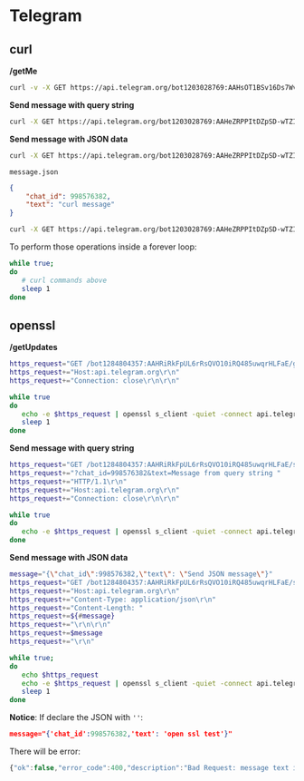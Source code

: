 # Telegram
## curl

**/getMe**

```sh
curl -v -X GET https://api.telegram.org/bot1203028769:AAHsOT1BSv16Ds7WvZBGWy_-5oITZFlFcfA/getMe
```

**Send message with query string**

```sh
curl -X GET https://api.telegram.org/bot1203028769:AAHeZRPPItDZpSD-wTZIHZxEfBitWIA3YSw/sendMessage -d chat_id=998576382 -d text="Hello World"
```

**Send message with JSON data**

```sh
curl -X GET https://api.telegram.org/bot1203028769:AAHeZRPPItDZpSD-wTZIHZxEfBitWIA3YSw/sendMessage -d "{\"chat_id\": 998576382, \"text\": \"curl message\"}" --header "Content-Type:application/json"
```

``message.json`` 

```json
{
    "chat_id": 998576382,
    "text": "curl message"
}
```

```sh
curl -X GET https://api.telegram.org/bot1203028769:AAHeZRPPItDZpSD-wTZIHZxEfBitWIA3YSw/sendMessage -d @message.json --header "Content-Type:application/json"
```

To perform those operations inside a forever loop:

```sh
while true;
do
   # curl commands above
   sleep 1
done
```

## openssl

**/getUpdates**

```sh
https_request="GET /bot1284804357:AAHRiRkFpUL6rRsQVO10iRQ485uwqrHLFaE/getUpdates HTTP/1.1\r\n"
https_request+="Host:api.telegram.org\r\n"
https_request+="Connection: close\r\n\r\n"

while true
do
   echo -e $https_request | openssl s_client -quiet -connect api.telegram.org:443
   sleep 1
done
```

**Send message with query string**

```sh
https_request="GET /bot1284804357:AAHRiRkFpUL6rRsQVO10iRQ485uwqrHLFaE/sendMessage"
https_request+="?chat_id=998576382&text=Message from query string "
https_request+="HTTP/1.1\r\n"
https_request+="Host:api.telegram.org\r\n"
https_request+="Connection: close\r\n\r\n"

while true
do
   echo -e $https_request | openssl s_client -quiet -connect api.telegram.org:443
done
```
**Send message with JSON data**

```sh
message="{\"chat_id\":998576382,\"text\": \"Send JSON message\"}"
https_request="GET /bot1284804357:AAHRiRkFpUL6rRsQVO10iRQ485uwqrHLFaE/sendMessage HTTP/1.1\r\n"
https_request+="Host:api.telegram.org\r\n"
https_request+="Content-Type: application/json\r\n"
https_request+="Content-Length: "
https_request+=${#message}
https_request+="\r\n\r\n"
https_request+=$message
https_request+="\r\n"

while true;
do
   echo $https_request
   echo -e $https_request | openssl s_client -quiet -connect api.telegram.org:443
   sleep 1
done
```

**Notice**: If declare the JSON with ``''``:

```json
message="{'chat_id':998576382,'text': 'open ssl test'}"
```

There will be error: 

```js
{"ok":false,"error_code":400,"description":"Bad Request: message text is empty"}read:errno=0
```
